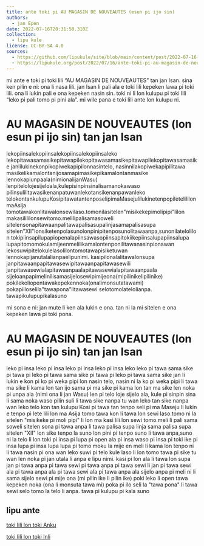 ```yaml
---
title: ante toki pi AU MAGASIN DE NOUVEAUTES (esun pi ijo sin)
authors:
  - jan Epen
date: 2022-07-16T20:31:50.310Z
collection:
  - lipu kule
license: CC-BY-SA 4.0
sources:
  - https://github.com/lipukule/site/blob/main/content/post/2022-07-16-ante-toki-pi-au-magasin-de-nouveautes-esun-pi-ijo-sin.md
  - https://lipukule.org/post/2022/07/16/ante-toki-pi-au-magasin-de-nouveautes-esun-pi-ijo-sin/
---
```


mi ante e toki pi toki lili “AU MAGASIN DE NOUVEAUTES” tan jan Isan. sina ken pilin e ni: ona li nasa lili. jan Isan li pali ala e toki lili kepeken lawa pi toki lili. ona li lukin pali e ona kepeken nasin sin. toki ni li lon kulupu pi toki lili “leko pi pali tomo pi pini ala”. mi wile pana e toki lili ante lon kulupu ni.

# AU MAGASIN DE NOUVEAUTES (lon esun pi ijo sin) tan jan Isan

lekopiinsalekopiinsalekopiinsalekopiinsaleko
lekopitawasamasikepitawapilekopitawasamasikepitawapilekopitawasamasike
janlilukinekonpikopiwekapipilonnasintelo, nasinnilakopiwekapipilitawa
masikelikamalontanijosamapimasikepikamalontanmasike
lennokapiunpaala(nimionalijanWasu)
lenpitelolojesijeloala,kulepisinpinsinalisamanokawaso
pilinsulilitawasikenanpatuwanlekotansikenanpawanleko
telokontankulupuKosipitawatantenposelipimaMasejulilukinetenpopiletelililonmaAsija
tomotawakonlitawalonsewilaso.tomonilasitelen"misikekepimolipipi"lilon
makasilililonsewitomo.melilipalisamasoweli
sitelensonapitawaanpalitawapalisasupalinjasamapalisasupa
sitelen"XII"lonsiketenpolasunolonpinipitenposunolitawaanpa,sunonilatelolilon
tokipiinsapilupapiopenalapiinsawasopiinsapitokiikepiinsalupapiinsalupa
lupapitomomokulamijeenmelilikamalontenponilitawanasinpionawan
lekosuwipitelokulelasolilontomotawapisiketuwan
lennokapijanutalalianpaelipunimi. kasipilonalalitawalonsupa
janpitawaanpapitawasewipitawaanpapitawasewili
janpitawasewialapitawaanpaalapitawasewialapitawaanpaala
sijeloanpapimelinilisamasijelosewipimijeona(mipilinikelipilinike)
pokilekoliopentawakepekennoka(onalimonsutatawami)
pokapiiloselila"tawapona"litawasewi
selotomolatelolianpa. tawapikulupupikalasuno

mi sona e ni: jan mute li ken ala lukin e ona. tan ni la mi sitelen e ona kepeken lawa pi toki pona.

# AU MAGASIN DE NOUVEAUTES (lon esun pi ijo sin) tan jan Isan

leko pi insa leko pi insa leko pi insa leko pi insa leko
leko pi tawa sama sike pi tawa pi leko pi tawa sama sike pi tawa pi leko pi tawa sama sike
jan li lukin e kon pi ko pi weka pipi lon nasin telo, nasin ni la ko pi weka pipi li tawa
ma sike li kama lon tan ijo sama pi ma sike pi kama lon tan ma sike
len noka pi unpa ala (nimi ona li jan Wasu)
len pi telo loje sijelo ala, kule pi sinpin sina li sama noka waso
pilin suli li tawa sike nanpa tu wan leko tan sike nanpa wan leko
telo kon tan kulupu Kosi pi tawa tan tenpo seli pi ma Maseju li lukin e tenpo pi lete lili lon ma Asija
tomo tawa kon li tawa lon sewi laso.tomo ni la sitelen "misikeke pi moli pipi" li lon
ma kasi lili lon sewi tomo.meli li pali sama soweli
sitelen sona pi tawa anpa li tawa palisa supa linja sama palisa supa
sitelen "XII" lon sike tenpo la suno lon pini pi tenpo suno li tawa anpa,suno ni la telo li lon
toki pi insa pi lupa pi open ala pi insa waso pi insa pi toki ike pi insa lupa pi insa lupa
lupa pi tomo moku la mije en meli li kama lon tenpo ni li tawa nasin pi ona wan
leko suwi pi telo kule laso li lon tomo tawa pi sike tu wan
len noka pi jan utala li anpa e lipu nimi. kasi pi lon ala li tawa lon supa
jan pi tawa anpa pi tawa sewi pi tawa anpa pi tawa sewi li
jan pi tawa sewi ala pi tawa anpa ala pi tawa sewi ala pi tawa anpa ala
sijelo anpa pi meli ni li sama sijelo sewi pi mije ona (mi pilin ike li pilin ike)
poki leko li open tawa kepeken noka (ona li monsuta tawa mi)
poka pi ilo seli la "tawa pona" li tawa sewi
selo tomo la telo li anpa. tawa pi kulupu pi kala suno

## lipu ante

[toki lili lon toki Anku](https://ko.wikisource.org/wiki/%EA%B1%B4%EC%B6%95%EB%AC%B4%ED%95%9C%EC%9C%A1%EB%A9%B4%EA%B0%81%EC%B2%B4/AU_MAGASIN_DE_NOUVEAUTES)

[toki lili lon toki Inli](https://en.wikisource.org/wiki/Translation:Architectonic_Infinite_Cube/AU_MAGASIN_DE_NOUVEAUTES)

